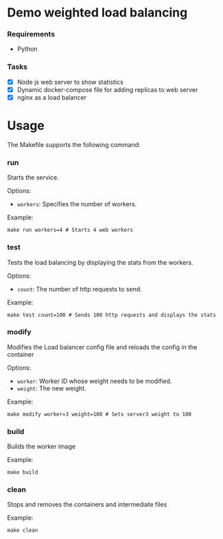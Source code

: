 # Demo weighted load balancing

### Requirements

- Python


### Tasks

- [x] Node js web server to show statistics
- [x] Dynamic docker-compose file for adding replicas to web server
- [x] nginx as a load balancer

# Usage

The Makefile supports the following command: 

### run

Starts the service.

Options:

- `workers`: Specifies the number of workers.

Example:

```
make run workers=4 # Starts 4 web workers
```

### test

Tests the load balancing by displaying the stats from the workers.

Options:

- `count`: The number of http requests to send.

Example:

```
make test count=100 # Sends 100 http requests and displays the stats
```

### modify

Modifies the Load balancer config file and reloads the config in the container

Options:

- `worker`: Worker ID whose weight needs to be modified.
- `weight`: The new weight.

Example:

```
make modify worker=3 weight=100 # Sets server3 weight to 100
```

### build

Builds the worker image

Example:

```
make build
```

### clean

Stops and removes the containers and intermediate files

Example:

```
make clean
```


